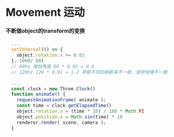 # Movement 运动

#### 不断做object的transform的变换
<div grid="~ cols-2 gap-4" m="-t-2">
<div>

```javascript
  ...
  setInterval(() => {
    object.rotation.x += 0.01
  }, 1000/ 60)
  // 60hz 增加角度 60 * 0.01 = 0.6
  // 120hz 120 * 0.01 = 1.2 导致不同的刷新率不一致，旋转快慢不一致
```
```javascript
  ...
  const clock = new Three.Clock()
  function animate() {
    requestAnimationFrame( animate );
    const time = clock.getElapsedTime()
    object.rotation.x = (time * 10) / 180 * Math.PI
    object.position.x = Math.sin(time) * 10
    renderer.render( scene, camera );
  }
```
</div>

<ThreeJs type="MOVEMENT" />
</div>

<!--
1. 第一个想到的就是 setInterval 来做周期性的变化
2. 为了处理不同刷新率屏幕带来的问题，一般用requestAnimationFrame来递归调用。
3. 然后取当前时间来做变化
-->